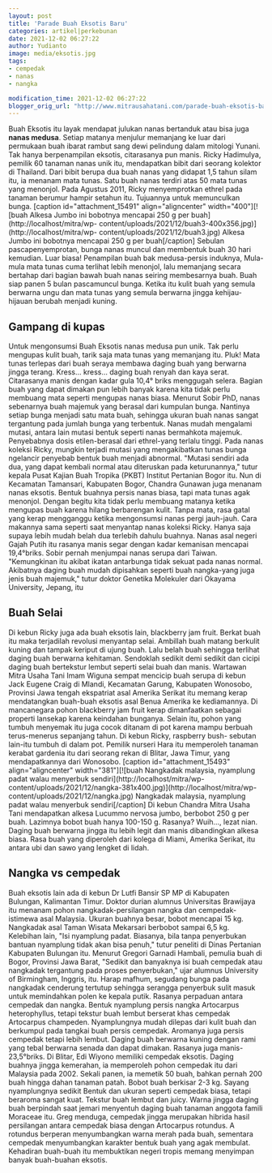 ```yaml
---
layout: post
title: 'Parade Buah Eksotis Baru'
categories: artikel|perkebunan
date: 2021-12-02 06:27:22
author: Yudianto
image: media/eksotis.jpg
tags:
- cempedak
- nanas
- nangka

modification_time: 2021-12-02 06:27:22
blogger_orig_url: "http://www.mitrausahatani.com/parade-buah-eksotis-baru.html"
---
```


Buah Eksotis itu layak mendapat julukan nanas bertanduk atau bisa juga **nanas
medusa**. Setiap matanya menjulur memanjang ke luar dari permukaan buah ibarat
rambut sang dewi pelindung dalam mitologi Yunani. Tak hanya berpenampilan
eksotis, citarasanya pun manis. Ricky Hadimulya, pemilik 60 tanaman nanas unik
itu, mendapatkan bibit dari seorang kolektor di Thailand. Dari bibit berupa
dua buah nanas yang didapat 1,5 tahun silam itu, ia menanam mata tunas. Satu
buah nanas terdiri atas 50 mata tunas yang menonjol. Pada Agustus 2011, Ricky
menyemprotkan ethrel pada tanaman berumur hampir setahun itu. Tujuannya untuk
memunculkan bunga. [caption id="attachment_15491" align="aligncenter"
width="400"][![buah Alkesa Jumbo ini bobotnya mencapai 250 g per
buah](http://localhost/mitra/wp-
content/uploads/2021/12/buah3-400x356.jpg)](http://localhost/mitra/wp-
content/uploads/2021/12/buah3.jpg) Alkesa Jumbo ini bobotnya mencapai 250 g
per buah[/caption] Sebulan pascapenyemprotan, bunga nanas muncul dan membentuk
buah 30 hari kemudian. Luar biasa! Penampilan buah bak medusa-persis induknya,
Mula-mula mata tunas cuma terlihat lebih menonjol, lalu memanjang secara
bertahap dari bagian bawah buah nanas seiring membesarnya buah. Buah siap
panen 5 bulan pascamuncul bunga. Ketika itu kulit buah yang semula berwarna
ungu dan mata tunas yang semula berwarna jingga kehijau-hijauan berubah
menjadi kuning.

## Gampang di kupas

Untuk mengonsumsi Buah Eksotis nanas medusa pun unik. Tak perlu mengupas kulit
buah, tarik saja mata tunas yang memanjang itu. Pluk! Mata tunas terlepas dari
buah seraya membawa daging buah yang berwarna jingga terang. Kress... kress...
daging buah renyah dan kaya serat. Citarasanya manis dengan kadar gula 10,4°
briks menggugah selera. Bagian buah yang dapat dimakan pun lebih banyak karena
kita tidak perlu membuang mata seperti mengupas nanas biasa. Menurut Sobir
PhD, nanas sebenarnya buah majemuk yang berasal dari kumpulan bunga. Nantinya
setiap bunga menjadi satu mata buah, sehingga ukuran buah nanas sangat
tergantung pada jumlah bunga yang terbentuk. Nanas mudah mengalami mutasi,
antara lain mutasi bentuk seperti nanas bermahkota majemuk. Penyebabnya dosis
etilen-berasal dari ethrel-yang terlalu tinggi. Pada nanas koleksi Ricky,
mungkin terjadi mutasi yang mengakibatkan tunas bunga ngelancir penyebab
bentuk buah menjadi abnormal. "Mutasi sendiri ada dua, yang dapat kembali
normal atau diteruskan pada keturunannya," tutur kepala Pusat Kajian Buah
Tropika (PKBT) Institut Pertanian Bogor itu. Nun di Kecamatan Tamansari,
Kabupaten Bogor, Chandra Gunawan juga menanam nanas eksotis. Bentuk buahnya
persis nanas biasa, tapi mata tunas agak menonjol. Dengan begitu kita tidak
perlu membuang matanya ketika mengupas buah karena hilang berbarengan kulit.
Tanpa mata, rasa gatal yang kerap mengganggu ketika mengonsumsi nanas pergi
jauh-jauh. Cara makannya sama seperti saat menyantap nanas koleksi Ricky.
Hanya saja supaya lebih mudah belah dua terlebih dahulu buahnya. Nanas asal
negeri Gajah Putih itu rasanya manis segar dengan kadar kemanisan mencapai
19,4°briks. Sobir pernah menjumpai nanas serupa dari Taiwan. "Kemungkinan itu
akibat ikatan antarbunga tidak sekuat pada nanas normal. Akibatnya daging buah
mudah dipisahkan seperti buah nangka-yang juga jenis buah majemuk," tutur
doktor Genetika Molekuler dari Okayama University, Jepang, itu

## Buah Selai

Di kebun Ricky juga ada buah eksotis lain, blackberry jam fruit. Berkat buah
itu maka terjadilah revolusi menyantap selai. Ambillah buah matang berkulit
kuning dan tampak keriput di ujung buah. Lalu belah buah sehingga terlihat
daging buah berwarna kehitaman. Sendoklah sedikit demi sedikit dan cicipi
daging buah bertekstur lembut seperti selai buah dan manis. Wartawan Mitra
Usaha Tani Imam Wiguna sempat mencicip buah serupa di kebun Jack Eugene Craig
di Mlandi, Kecamatan Garung, Kabupaten Wonosobo, Provinsi Jawa tengah
ekspatriat asal Amerika Serikat itu memang kerap mendatangkan buah-buah
eksotis asal Benua Amerika ke kediamannya. Di mancanegara pohon blackberry jam
fruit kerap dimanfaatkan sebagai properti lansekap karena keindahan bunganya.
Selain itu, pohon yang tumbuh menyemak itu juga cocok ditanam di pot karena
mampu berbuah terus-menerus sepanjang tahun. Di kebun Ricky, raspberry bush-
sebutan lain-itu tumbuh di dalam pot. Pemilik nurseri Hara itu memperoleh
tanaman kerabat gardenia itu dari seorang rekan di Blitar, Jawa Timur, yang
mendapatkannya dari Wonosobo. [caption id="attachment_15493"
align="aligncenter" width="381"][![buah Nangkadak malaysia, nyamplung padat
walau menyerbuk sendiri](http://localhost/mitra/wp-
content/uploads/2021/12/nangka-381x400.jpg)](http://localhost/mitra/wp-
content/uploads/2021/12/nangka.jpg) Nangkadak malaysia, nyamplung padat walau
menyerbuk sendiri[/caption] Di kebun Chandra Mitra Usaha Tani mendapatkan
alkesa Lucummo nervosa jumbo, berbobot 250 g per buah. Lazimnya bobot buah
hanya 100-150 g. Rasanya? Wuih..., lezat nian. Daging buah berwarna jingga itu
lebih legit dan manis dibandingkan alkesa biasa. Rasa buah yang diperoleh dari
kolega di Miami, Amerika Serikat, itu antara ubi dan sawo yang lengket di
lidah.

## Nangka vs cempedak

Buah eksotis lain ada di kebun Dr Lutfi Bansir SP MP di Kabupaten Bulungan,
Kalimantan Timur. Doktor durian alumnus Universitas Brawijaya itu menanam
pohon nangkadak-persilangan nangka dan cempedak-istimewa asal Malaysia. Ukuran
buahnya besar, bobot mencapai 15 kg. Nangkadak asal Taman Wisata Mekarsari
berbobot sampai 6,5 kg. Kelebihan lain, "Isi nyamplung padat. Biasanya, bila
tanpa penyerbukan bantuan nyamplung tidak akan bisa penuh," tutur peneliti di
Dinas Pertanian Kabupaten Bulungan itu. Menurut Gregori Garnadi Hambali,
pemulia buah di Bogor, Provinsi Jawa Barat, "Sedikit dan banyaknya isi buah
cempedak atau nangkadak tergantung pada proses penyerbukan," ujar alumnus
University of Birmingham, Inggris, itu. Harap mafhum, segudang bunga pada
nangkadak cenderung tertutup sehingga serangga penyerbuk sulit masuk untuk
memindahkan polen ke kepala putik. Rasanya perpaduan antara cempedak dan
nangka. Bentuk nyamplung persis nangka Artocarpus heterophyllus, tetapi
tekstur buah lembut berserat khas cempedak Artocarpus champeden. Nyamplungnya
mudah dilepas dari kulit buah dan berkumpul pada tangkai buah persis cempedak.
Aromanya juga persis cempedak tetapi lebih lembut. Daging buah berwarna kuning
dengan rami yang tebal berwarna senada dan dapat dimakan. Rasanya juga
manis-23,5°briks. Di Blitar, Edi Wiyono memiliki cempedak eksotis. Daging
buahnya jingga kemerahan, ia memperoleh pohon cempedak itu dari Malaysia pada
2002. Sekali panen, ia memetik 50 buah, bahkan pernah 200 buah hingga dahan
tanaman patah. Bobot buah berkisar 2-3 kg. Sayang nyamplungnya sedikit Bentuk
dan ukuran seperti cempedak biasa, tetapi beraroma sangat kuat. Tekstur buah
lembut dan juicy. Warna jingga daging buah berpindah saat jemari menyentuh
daging buah tanaman anggota famili Moraceae itu. Greg menduga, cempedak jingga
merupakan hibrida hasil persilangan antara cempedak biasa dengan Artocarpus
rotundus. A rotundus berperan menyumbangkan warna merah pada buah, sementara
cempedak menyumbangkan karakter bentuk buah yang agak membulat. Kehadiran
buah-buah itu membuktikan negeri tropis memang menyimpan banyak buah-buahan
eksotis.


